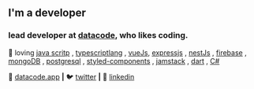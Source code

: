 
## I'm a developer

### lead  developer at [datacode][datacode.app], who likes coding.

<!-- 👨🏼‍💻 building [bradgarropy.com][website]  
🧠 learning [nextjs][next], [typescript][typescript]   -->
💜 loving  [java scritp][java script] , [typescriptlang][typescriptlang] , [vueJs][vueJs], [expressjs][expressjs] , [nestJs][nestJs] , [firebase][firebase] , [mongoDB][mongoDB] , [postgresql][postgresql] , [styled-components][styled] , [jamstack][jamstack] , [dart][dart] , [C#][C#] 

🏡 [datacode.app][datacode.app]  **|** 
🐦 [twitter][twitter] **|** 
👔 [linkedin][linkedin]

[datacode.app]:https://www.datacode.app
<!-- [banner]: https://raw.githubusercontent.com/bradgarropy/bradgarropy/master/banner.png -->
[adobe]: https://adobe.com
[react]: http://reactjs.org
[firebase]: https://firebase.google.com
[styled]: https://styled-components.com
[jamstack]: https://jamstack.org
[mongoDB]: https://www.mongodb.com
[postgresql]: https://www.postgresql.org
[next]: https://nextjs.org
[nestJs]: https://nestjs.com
[expressjs]: https://expressjs.com
[typescriptlang]: https://www.typescriptlang.org
[C#]:https://docs.microsoft.com/en-us/dotnet/csharp
[dart]:https://dart.dev
[vueJs]:https://vuejs.org
[java script]:https://www.javascript.com
<!-- [typescript]: https://www.typescriptlang.org -->
[website]: https://datacode.app
[twitter]: https://twitter.com/dev_farzad
[instagram]: https://www.instagram.com/_far.zad/
[linkedin]: https://www.linkedin.com/in/farzad-developer/
<!-- [npm]: https://npmjs.com/~bradgarropy -->

